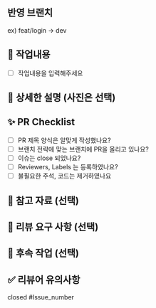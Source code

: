## 반영 브랜치
ex) feat/login -> dev

## 📌 작업내용
- [ ] 작업내용을 입력해주세요

## 📸 상세한 설명 (사진은 선택)
<!-- +) 설명이 필요한 로직이나 구현한 의도 (핵심 코드 설명)--> 
<!-- 스크린샷이 필요하면 스크린샷을 첨부해주세요 --> 

## ✨ PR Checklist
- [ ] PR 제목 양식은 알맞게 작성했나요?
- [ ] 브랜치 전략에 맞는 브랜치에 PR을 올리고 있나요?
- [ ] 이슈는 close 되었나요?
- [ ] Reviewers, Labels 는 등록하였나요?
- [ ] 불필요한 주석, 코드는 제거하였나요

## 📗 참고 자료 (선택)

## 📢 리뷰 요구 사항 (선택)

## 🚩 후속 작업 (선택)
<!-- PR 후 코멘트로 받은 피드백에 대한 후속 작업 진행사항 -->

## ✅ 리뷰어 유의사항
<!-- 리뷰어들이 참고할 사항이 있다면 적어주세요 -->

closed #Issue_number
